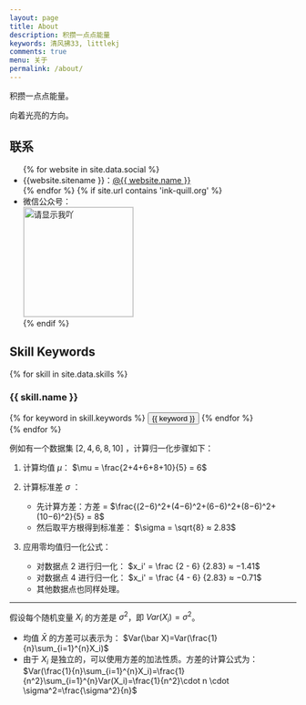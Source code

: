 ```yaml
---
layout: page
title: About
description: 积攒一点点能量
keywords: 清风拂33, littlekj
comments: true
menu: 关于
permalink: /about/
---
```


积攒一点点能量。

向着光亮的方向。

## 联系

<ul>
{% for website in site.data.social %}
<li>{{website.sitename }}：<a href="{{ website.url }}" target="_blank">@{{ website.name }}</a></li>
{% endfor %}
{% if site.url contains 'ink-quill.org' %}
<li>
微信公众号：<br />
<img style="height:192px;width:192px;border:1px solid lightgrey;" src="{{ site.url }}/assets/images/qrcode.jpg" alt="请显示我吖" />
</li>
{% endif %}
</ul>


## Skill Keywords

{% for skill in site.data.skills %}
### {{ skill.name }}
<div class="btn-inline">
{% for keyword in skill.keywords %}
<button class="btn btn-outline" type="button">{{ keyword }}</button>
{% endfor %}
</div>
{% endfor %}

例如有一个数据集 $[2, 4, 6, 8, 10]$ ，计算归一化步骤如下：

1. 计算均值 $\mu$： $\mu = \frac{2+4+6+8+10}{5} = 6​$
2. 计算标准差 $\sigma$ ：

	- 先计算方差：方差 = $\frac{(2−6)^2+(4−6)^2+(6−6)^2+(8−6)^2+(10−6)^2​}{5} = 8$
	- 然后取平方根得到标准差： $\sigma = \sqrt{8} ​≈ 2.83$
3. 应用零均值归一化公式：

	- 对数据点 $2$ 进行归一化： $x_i' = \frac {2 - 6} {2.83} ≈ −1.41$
	-  对数据点 $4$ 进行归一化： $x_i' = \frac {4 - 6} {2.83} ≈ −0.71$
	- 其他数据点也同样处理。
---
假设每个随机变量 $X_i$ 的方差是 $\sigma^2$，即 $Var(X_i)=\sigma^2$。
- 均值 $\bar X$ 的方差可以表示为： $Var(\bar X)=Var(\frac{1}{n}\sum_{i=1}^{n}X_i)$
- 由于 $X_i$ 是独立的，可以使用方差的加法性质。方差的计算公式为： $Var(\frac{1}{n}\sum_{i=1}^{n}X_i)=\frac{1}{n^2}\sum_{i=1}^{n}Var(X_i)=\frac{1}{n^2}\cdot n \cdot \sigma^2=\frac{\sigma^2}{n}$
